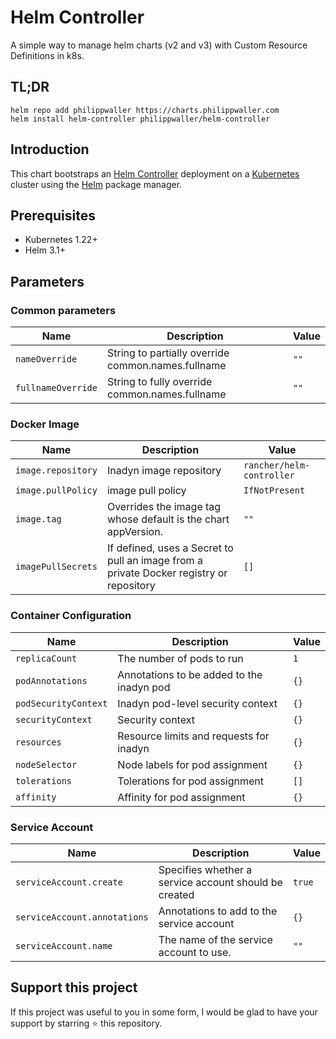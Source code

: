 # Helm Controller

A simple way to manage helm charts (v2 and v3) with Custom Resource Definitions in k8s.


## TL;DR

```console
helm repo add philippwaller https://charts.philippwaller.com
helm install helm-controller philippwaller/helm-controller
```


## Introduction

This chart bootstraps an [Helm Controller](https://github.com/k3s-io/helm-controller) deployment on a [Kubernetes](https://kubernetes.io) cluster using the [Helm](https://helm.sh) package manager.


## Prerequisites

- Kubernetes 1.22+
- Helm 3.1+


## Parameters

### Common parameters

| Name               | Description                                        | Value |
| ------------------ | -------------------------------------------------- | ----- |
| `nameOverride`     | String to partially override common.names.fullname | `""`  |
| `fullnameOverride` | String to fully override common.names.fullname     | `""`  |


### Docker Image

| Name               | Description                                                                             | Value                     |
| ------------------ | --------------------------------------------------------------------------------------- | ------------------------- |
| `image.repository` | Inadyn image repository                                                                 | `rancher/helm-controller` |
| `image.pullPolicy` | image pull policy                                                                       | `IfNotPresent`            |
| `image.tag`        | Overrides the image tag whose default is the chart appVersion.                          | `""`                      |
| `imagePullSecrets` | If defined, uses a Secret to pull an image from a private Docker registry or repository | `[]`                      |


### Container Configuration

| Name                 | Description                               | Value |
| -------------------- | ----------------------------------------- | ----- |
| `replicaCount`       | The number of pods to run                 | `1`   |
| `podAnnotations`     | Annotations to be added to the inadyn pod | `{}`  |
| `podSecurityContext` | Inadyn pod-level security context         | `{}`  |
| `securityContext`    | Security context                          | `{}`  |
| `resources`          | Resource limits and requests for inadyn   | `{}`  |
| `nodeSelector`       | Node labels for pod assignment            | `{}`  |
| `tolerations`        | Tolerations for pod assignment            | `[]`  |
| `affinity`           | Affinity for pod assignment               | `{}`  |


### Service Account

| Name                         | Description                                           | Value  |
| ---------------------------- | ----------------------------------------------------- | ------ |
| `serviceAccount.create`      | Specifies whether a service account should be created | `true` |
| `serviceAccount.annotations` | Annotations to add to the service account             | `{}`   |
| `serviceAccount.name`        | The name of the service account to use.               | `""`   |


## Support this project
If this project was useful to you in some form, I would be glad to have your support by starring ⭐️ this repository.

